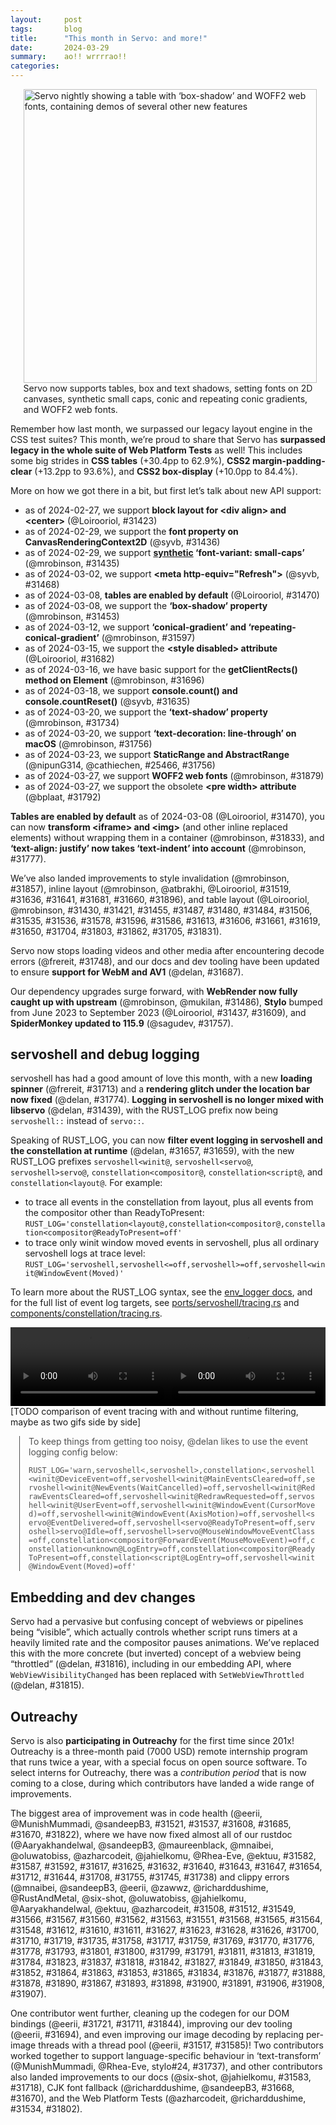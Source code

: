 ```yaml
---
layout:     post
tags:       blog
title:      "This month in Servo: and more!"
date:       2024-03-29
summary:    ao!! wrrrrao!!
categories:
---
```


<figure class="_figr"><a href="{{ '/img/blog/new-in-march-2023.png' | url }}"><img src="{{ '/img/blog/new-in-march-2023.png' | url }}"
    alt="Servo nightly showing a table with ‘box-shadow’ and WOFF2 web fonts, containing demos of several other new features"
    style="width: calc(626px * 0.75);"></a>
<figcaption style="width: calc(626px * 0.75);">Servo now supports tables, box and text shadows, setting fonts on 2D canvases, synthetic small caps, conic and repeating conic gradients, and WOFF2 web fonts.</figcaption></figure>

<span class=_floatmin></span>Remember how last month, we surpassed our legacy layout engine in the CSS test suites?
This month, we’re proud to share that Servo has **surpassed legacy in the whole suite of Web Platform Tests** as well!
This includes some big strides in **CSS tables** (+30.4pp to 62.9%), **CSS2 margin-padding-clear** (+13.2pp to 93.6%), and **CSS2 box-display** (+10.0pp to 84.4%).

More on how we got there in a bit, but first let’s talk about new API support:

- as of 2024-02-27, we support **block layout for &lt;div align> and &lt;center>** (@Loirooriol, #31423)
- as of 2024-02-29, we support the **font property on CanvasRenderingContext2D** (@syvb, #31436)
- as of 2024-02-29, we support **[synthetic](https://developer.mozilla.org/en-US/docs/Web/CSS/font-synthesis-small-caps) ‘font-variant: small-caps’** (@mrobinson, #31435)
- as of 2024-03-02, we support **&lt;meta http-equiv="Refresh">** (@syvb, #31468)
- as of 2024-03-08, **tables are enabled by default** (@Loirooriol, #31470)
- as of 2024-03-08, we support the **‘box-shadow’ property** (@mrobinson, #31453)
- as of 2024-03-12, we support **‘conical-gradient’ and ‘repeating-conical-gradient’** (@mrobinson, #31597)
- as of 2024-03-15, we support the **&lt;style disabled> attribute** (@Loirooriol, #31682)
- as of 2024-03-16, we have basic support for the **getClientRects() method on Element** (@mrobinson, #31696)
- as of 2024-03-18, we support **console.count() and console.countReset()** (@syvb, #31635)
- as of 2024-03-20, we support the **‘text-shadow’ property** (@mrobinson, #31734)
- as of 2024-03-20, we support **‘text-decoration: line-through’ on macOS** (@mrobinson, #31756)
- as of 2024-03-23, we support **StaticRange and AbstractRange** (@nipunG314, @cathiechen, #25466, #31756)
- as of 2024-03-27, we support **WOFF2 web fonts** (@mrobinson, #31879)
- as of 2024-03-27, we support the obsolete **&lt;pre width> attribute** (@bplaat, #31792)

**Tables are enabled by default** as of 2024-03-08 (@Loirooriol, #31470), you can now **transform &lt;iframe> and &lt;img>** (and other inline replaced elements) without wrapping them in a container (@mrobinson, #31833), and **‘text-align: justify’ now takes ‘text-indent’ into account** (@mrobinson, #31777).

We’ve also landed improvements to style invalidation (@mrobinson, #31857), inline layout (@mrobinson, @atbrakhi, @Loirooriol, #31519, #31636, #31641, #31681, #31660, #31896), and table layout (@Loirooriol, @mrobinson, #31430, #31421, #31455, #31487, #31480, #31484, #31506, #31535, #31536, #31578, #31596, #31586, #31613, #31606, #31661, #31619, #31650, #31704, #31803, #31862, #31705, #31831).

Servo now stops loading videos and other media after encountering decode errors (@frereit, #31748), and our docs and dev tooling have been updated to ensure **support for WebM and AV1** (@delan, #31687).

Our dependency upgrades surge forward, with **WebRender now fully caught up with upstream** (@mrobinson, @mukilan, #31486), **Stylo** bumped from June 2023 to September 2023 (@Loirooriol, #31437, #31609), and **SpiderMonkey updated to 115.9** (@sagudev, #31757).

## servoshell and debug logging

servoshell has had a good amount of love this month, with a new **loading spinner** (@frereit, #31713) and a **rendering glitch under the location bar now fixed** (@delan, #31774).
**Logging in servoshell is no longer mixed with libservo** (@delan, #31439), with the RUST_LOG prefix now being `servoshell::` instead of `servo::`.

Speaking of RUST_LOG, you can now **filter event logging in servoshell and the constellation at runtime** (@delan, #31657, #31659), with the new RUST_LOG prefixes `servoshell<winit@`, `servoshell<servo@`, `servoshell>servo@`, `constellation<compositor@`, `constellation<script@`, and `constellation<layout@`.
For example:

- to trace all events in the constellation from layout, plus all events from the compositor other than ReadyToPresent:<br>
  `RUST_LOG='constellation<layout@,constellation<compositor@,constellation<compositor@ReadyToPresent=off'`
- to trace only winit window moved events in servoshell, plus all ordinary servoshell logs at trace level:<br>
  `RUST_LOG='servoshell,servoshell<=off,servoshell>=off,servoshell<winit@WindowEvent(Moved)'`

To learn more about the RUST_LOG syntax, see the [env_logger docs](https://docs.rs/env_logger/0.10.2/env_logger/#enabling-logging), and for the full list of event log targets, see [ports/servoshell/tracing.rs](https://github.com/servo/servo/blob/2d5a1cd02ee0c3196875dc52ca55a150a63cc29f/ports/servoshell/tracing.rs) and [components/constellation/tracing.rs](https://github.com/servo/servo/blob/2d5a1cd02ee0c3196875dc52ca55a150a63cc29f/components/constellation/tracing.rs).

<figure class="_fig" style="width: 100%;"><div style="display: flex; flex-flow: row nowrap; justify-content: center;">
    <video autoplay loop src="{{ '/img/blog/runtime-event-tracing-before.webm' | url }}" style="max-width: 50%;"></video>
    <video autoplay loop src="{{ '/img/blog/runtime-event-tracing-after.webm' | url }}" style="max-width: 50%;"></video>
</div><figcaption>[TODO comparison of event tracing with and without runtime filtering, maybe as two gifs side by side]</figcaption></figure>

<aside class="_note">

To keep things from getting too noisy, @delan likes to use the event logging config below:

<code style="word-wrap: break-word;">RUST_LOG='warn,servoshell<,servoshell>,constellation<,servoshell<winit@DeviceEvent=off,servoshell<winit@MainEventsCleared=off,servoshell<winit@NewEvents(WaitCancelled)=off,servoshell<winit@RedrawEventsCleared=off,servoshell<winit@RedrawRequested=off,servoshell<winit@UserEvent=off,servoshell<winit@WindowEvent(CursorMoved)=off,servoshell<winit@WindowEvent(AxisMotion)=off,servoshell<servo@EventDelivered=off,servoshell<servo@ReadyToPresent=off,servoshell>servo@Idle=off,servoshell>servo@MouseWindowMoveEventClass=off,constellation<compositor@ForwardEvent(MouseMoveEvent)=off,constellation<unknown@LogEntry=off,constellation<compositor@ReadyToPresent=off,constellation<script@LogEntry=off,servoshell<winit@WindowEvent(Moved)=off'</code>
</aside>

## Embedding and dev changes

Servo had a pervasive but confusing concept of webviews or pipelines being “visible”, which actually controls whether script runs timers at a heavily limited rate and the compositor pauses animations.
We’ve replaced this with the more concrete (but inverted) concept of a webview being “throttled” (@delan, #31816), including in our embedding API, where `WebViewVisibilityChanged` has been replaced with `SetWebViewThrottled` (@delan, #31815).

<!--
wpt analysis

>>> top deltas (servo, pp):
csstable (30.4pp to 62.9%)
margin-padding-clear (13.2pp to 93.6%)
box-display (10.0pp to 84.4%)
css (8.5pp to 64.6%)
floats-clear (8.4pp to 89.6%)
css2 (7.0pp to 77.2%)
normal-flow (4.9pp to 91.5%)
all (4.4pp to 56.9%)
floats (4.1pp to 89.2%)
linebox (2.5pp to 91.1%)
csstext (2.4pp to 48.9%)
cssflex (1.0pp to 54.0%)
cssom (0.5pp to 65.4%)
positioning (0.0pp to 88.5%)
csspos (-1.3pp to 47.1%)
abspos (-7.2pp to 91.0%)

>>> top cuts in legacy regression (%):
css (-Infinity% from 0.0pp to -3.2pp)
csstable (-709.5% from 4.2pp to -25.6pp)
normal-flow (-544.4% from 0.9pp to -4.0pp)
css2 (-388.2% from 1.7pp to -4.9pp)
box-display (-149.3% from 6.7pp to -3.3pp)
margin-padding-clear (-137.5% from 9.6pp to -3.6pp)
all (-100.0% from 1.6pp to 0.0pp)
-->

## Outreachy

Servo is also **participating in Outreachy** for the first time since 201x!
Outreachy is a three-month paid (7000 USD) remote internship program that runs twice a year, with a special focus on open source software.
To select interns for Outreachy, there was a *contribution period* that is now coming to a close, during which contributors have landed a wide range of improvements.

<!--
$ > 2024.json tools/list-pull-requests.sh servo/servo '2024-.*'
$ < 2024.json jq -s '["clippy", "rustdoc"] as $keywords | sort_by(.merged_at) | map({number, title, author: .user.login}) | map(select([.number] | inside('"$(< _posts/2024-03-29-this-month-in-servo.md | rg '^ *[*][*][*]' | rg -o '[(]#[0-9]+[)]' | rg -o '[0-9]+' | jq -sc | tee /dev/stderr)"'))) | map(select(.author != "mrobinson"))' | node -e 'pulls = require("fs").readFileSync("/dev/stdin",{encoding:"utf-8"}); pulls = JSON.parse(pulls); rules = [{key:"tooling",patterns:[/Add RUSTC env to clippy command/]},{key:"generated code",patterns:[/generated code/i]},{key:"clippy",patterns:[/clippy/i,/clipping:/]},{key:"rustdoc",patterns:[/rustdoc/i,/rusdoc:/]}]; rules.map(rule => { console.log(`\n>>> ${rule.key}`); predicate = pull => rule.patterns.some(pattern => pattern.test(pull.title)); filteredPulls = pulls.filter(predicate); pulls = pulls.filter(pull => !predicate(pull)); report(filteredPulls); }); console.log("\n>>> rest"); report(pulls); function report(filteredPulls) { console.log(filteredPulls.map(pull => `${pull.author} (#${pull.number}) ${pull.title}`).join("\n")); console.log([...new Set([...filteredPulls.map(pull => `@${pull.author}`), ...filteredPulls.map(pull => `#${pull.number}`)]), ].join(", ")); }'
[31567,31566,31549,31517,31521,31512,31508,31592,31587,31585,31565,31568,31583,31582,31534,31551,31537,31563,31562,31560,31608,31548,31564,31617,31611,31612,31610,31627,31623,31625,31647,31643,31640,31626,31632,31628,31700,31654,31669,31694,31685,31668,31721,31670,31719,31718,31710,31712,31769,31759,31717,31758,31738,31745,31755,31708,31644,31735,31793,31797,31737,31778,31776,31770,31813,31811,31802,31711,31791,31799,31800,31801,31823,31784,31822,31819,31842,31818,31837,31827,31888,31877,31876,31834,31865,31853,31863,31864,31852,31843,31850,31844,31849,31907,31908,31906,31891,31900,31898,31893,31867,31890,31878]

>>> tooling
DONE eerii (#31694) Add RUSTC env to clippy command
@eerii, #31694

>>> generated code
DONE eerii (#31721) clippy: Fix warnings in generated code
DONE eerii (#31711) Remove repeated imports from generated code
DONE eerii (#31844) clippy: Fix remaining warnings in generated code
@eerii, #31721, #31711, #31844

>>> clippy
mnaibei (#31508) Fix several clippy warnings in components/hyper_serde
mnaibei (#31512) Fix several clippy warnings in components/bluetooth
sandeepB3 (#31549) Fix clippy warnings in `components/rand`
eerii (#31566) clippy: fix warnings in components/bluetooth
eerii (#31567) clippy: fix warnings on modules outside components
eerii (#31560) clippy: fix warnings in components/gfx
eerii (#31562) clippy: fix warnings in components/config*
eerii (#31563) clippy: fix warnings in components/canvas
zawwz (#31551) Fix clippy warnings in components/shared/net/request.rs
eerii (#31568) clippy: fix warnings in various modules in components
eerii (#31565) clippy: fix warnings in components/shared
eerii (#31564) clippy: fix warnings in components/net
mnaibei (#31548) Fix more clippy warnings in `components/shared/net`
eerii (#31612) clippy: Fix warnings in `components/layout`
eerii (#31610) clippy: Fix warnings in `components/constellation`
eerii (#31611) clippy: Fix warnings in `components/layout_2020`
eerii (#31627) clippy: Fix warnings in `components/shared`
mnaibei (#31623) Fix clippy warnings in `components/third_party`
eerii (#31628) clippy: Fix assorted warnings in `components/`
eerii (#31626) clippy: Fix warnings in `components/net`
richarddushime (#31700) clippy: Fix warnings in `components/script`
RustAndMetal (#31710) clippy: Fix some warnings in `gfx`, `layout_2020`, and `script`
six-shot (#31719) clippy: Fix some warnings in the `script` crate
six-shot (#31735) clippy: Fix some warnings in `components/script`
oluwatobiss (#31758) clippy: Fix dereferenced warning in `components/script`
richarddushime (#31717) clippy: Fix many warnings in `components/script`
six-shot (#31759) clippy: Fix clippy Problems in components/scripts
jahielkomu (#31769) clippy: Fix warnings in `components/script/textinput.rs`
oluwatobiss (#31770) clippy: Fix dereferenced warnings in `components/script`
oluwatobiss (#31776) clippy: Fix `needless_return` warnings in `components/script`
six-shot (#31778) clippy: Fix some clippy problems in `components/script`
oluwatobiss (#31793) clippy: Fix `redundant_field_names` warnings in `components/script`
Aaryakhandelwal (#31801) Clippy: Fixed clippy warnings in components/script/dom
Aaryakhandelwal (#31800) Clippy: Fixed warnings in htmlimageelement.rs
six-shot (#31799) clipping: Fix some warnings in `components/script/dom`
eerii (#31791) clippy: fix `result_unit_err` warnings
oluwatobiss (#31811) clippy: Fix `needless_borrowed_reference` warnings in `components/script`
oluwatobiss (#31813) clippy: Fix `needless_borrow` warnings in `components/script`
Aaryakhandelwal (#31819) Clippy: Fixed the .clone() warnings in components/script
jahielkomu (#31784) Fix some clippy warnings in `components/script/webdriver_handlers.rs`
oluwatobiss (#31823) clippy: Fix `unnecessary_cast` warnings in `components/script`
oluwatobiss (#31837) clippy: Fix `explicit_auto_deref` warnings in `components/script`
Aaryakhandelwal (#31818) Clippy: Fixed some clippy warnings
six-shot (#31842) clippy: fix redundant closure
oluwatobiss (#31827) clippy: Fix `default_constructed_unit_structs` warnings in `components`
ektuu (#31849)  clippy: Fix some warnings in `components/script`
Aaryakhandelwal (#31850) clippy: Use `matches!` and dereferencing in match statements in `components/script`
six-shot (#31843) clippy: Fix some clippy warnings in `components/script`
oluwatobiss (#31852) clippy: Fix `collapsible_if` warnings in `components/script`
Aaryakhandelwal (#31864) clippy: Fix warnings about dereferencing immutable references in `components/script`
Aaryakhandelwal (#31863) clippy: Fix the `unneeded return` statement warnings in `components/script`
oluwatobiss (#31853) clippy: Fix `collapsible_else_if` warnings in `components/script`
ektuu (#31865) clippy: Fix some warnings in `components/script`
ektuu (#31834)  clippy: Map to an error type instead of using allowing `result_unit_err` in `components/url`
oluwatobiss (#31876) clippy: Fix `single_match` warnings in `components/script`
oluwatobiss (#31877) clippy: Fix `clone_on_copy` warnings in `components/script`
ektuu (#31888) clippy: Fix some warnings in `components/script`
jahielkomu (#31878) clippy: Fix some warnings in `components/script/timers.rs`
six-shot (#31890) clippy: Fix various warnings in `components/script/dom`
Aaryakhandelwal (#31867) clippy: Fix warnings in `components/script/dom/request.rs`
six-shot (#31893) clippy:Fix clippy problems in components/scripts/binding
oluwatobiss (#31898) clippy: Fix `unnecessary_lazy_evaluations` warnings in `components`
oluwatobiss (#31900) clippy: Fix `op_ref` warnings in `components/script`
six-shot (#31891) clippy: Fix clippy problems in `components/script/dom`
oluwatobiss (#31906) clippy: Fix `option_map_unit_fn` warnings in `components/script`
azharcodeit (#31908) clippy: Remove `let` bindings in `components/script/dom`
six-shot (#31907) clippy:fix various clippy problems in components/scripts
@mnaibei, @sandeepB3, @eerii, @zawwz, @richarddushime, @RustAndMetal, @six-shot, @oluwatobiss, @jahielkomu, @Aaryakhandelwal, @ektuu, @azharcodeit, #31508, #31512, #31549, #31566, #31567, #31560, #31562, #31563, #31551, #31568, #31565, #31564, #31548, #31612, #31610, #31611, #31627, #31623, #31628, #31626, #31700, #31710, #31719, #31735, #31758, #31717, #31759, #31769, #31770, #31776, #31778, #31793, #31801, #31800, #31799, #31791, #31811, #31813, #31819, #31784, #31823, #31837, #31818, #31842, #31827, #31849, #31850, #31843, #31852, #31864, #31863, #31853, #31865, #31834, #31876, #31877, #31888, #31878, #31890, #31867, #31893, #31898, #31900, #31891, #31906, #31908, #31907

>>> rustdoc
Aaryakhandelwal (#31582) Fix rustdoc errors in `components/shared`
sandeepB3 (#31587) Fix rustdoc warnings in `components/layout_2020`
maureenblack (#31592) Fix rustdoc warnings in `components/layout 2020/positioned.rs`
mnaibei (#31617) Fix rustdoc errors in `components/script/dom`
oluwatobiss (#31625) rustdoc: Fix `StackingContextFragment` error in `components/layout_2020/display_list`
azharcodeit (#31632) rustdoc: Fix warnings in `components/script/dom`
Aaryakhandelwal (#31640) rustdoc: Fix warnings in `components/layout_2020`
oluwatobiss (#31643) rusdoc: Fix `idl` warning in components/script/dom/bindings
Aaryakhandelwal (#31647) rustdoc: Fix warnings in `components/layout_2020`
jahielkomu (#31654) rustdoc: Fix errors in `components` and `ports`
Rhea-Eve (#31712) rustdoc: Fix two warnings in `components/layout_2020`
ektuu (#31644) rustdoc: Fix some typos in `components/layout_2020/table/mod.rs`
Aaryakhandelwal (#31708) rustdoc: Fix warning in `components/layout_2020`
oluwatobiss (#31755) rustdoc: Fix `bare_urls` warning in `components/script`
oluwatobiss (#31745) rustdoc: Fix broken link to `FontFace` in `components/gfx`
azharcodeit (#31738) rustdoc: fix warnings in `components/layout_2020/table`
@Aaryakhandelwal, @sandeepB3, @maureenblack, @mnaibei, @oluwatobiss, @azharcodeit, @jahielkomu, @Rhea-Eve, @ektuu, #31582, #31587, #31592, #31617, #31625, #31632, #31640, #31643, #31647, #31654, #31712, #31644, #31708, #31755, #31745, #31738

>>> rest
DONE eerii (#31521) Move convert_* functions into gpuconvert.rs
DONE eerii (#31517) Use thread pool to decode image
DONE MunishMummadi (#31537) Update phf_codegen and phf_shared to 0.11
DONE azharcodeit (#31534) Fix inheritance.sub.html WPT to work on Servo
DONE six-shot (#31583) Adjust the language used in some of the documentation
DONE eerii (#31585) Make image decoding thread pool the size of the system's CPUs
DONE eerii (#31608) Fix unused import left in #31564
DONE richarddushime (#31668) fonts: Add Noto Sans CJK fonts to the Linux fallback list
DONE MunishMummadi (#31685) gfx: Rename cache_total_advance_and_word_seperators to cache_total_advance_and_word_separators
DONE jahielkomu (#31718) docs: Improve and reformat `HACKING_QUICKSTART.md`
DONE sandeepB3 (#31670) fonts: Consider Tertiary Ideographic Plane to be CJK
DONE Rhea-Eve (#31737) Attempt using version of Stylo with -x-lang enabled
DONE sandeepB3 (#31797) minibrowser: fix unused import: `InnerResponse` warning
DONE richarddushime (#31802) Fix WPT reference no_red_3x3_monospace_table-ref.xht
DONE sandeepB3 (#31822) Fix: removed  mutable compile warnings in script
@eerii, @MunishMummadi, @azharcodeit, @six-shot, @richarddushime, @jahielkomu, @sandeepB3, @Rhea-Eve, #31521, #31517, #31537, #31534, #31583, #31585, #31608, #31668, #31685, #31718, #31670, #31737, #31797, #31802, #31822
-->

The biggest area of improvement was in code health (@eerii, @MunishMummadi, @sandeepB3, #31521, #31537, #31608, #31685, #31670, #31822), where we have now fixed almost all of our rustdoc (@Aaryakhandelwal, @sandeepB3, @maureenblack, @mnaibei, @oluwatobiss, @azharcodeit, @jahielkomu, @Rhea-Eve, @ektuu, #31582, #31587, #31592, #31617, #31625, #31632, #31640, #31643, #31647, #31654, #31712, #31644, #31708, #31755, #31745, #31738) and clippy errors (@mnaibei, @sandeepB3, @eerii, @zawwz, @richarddushime, @RustAndMetal, @six-shot, @oluwatobiss, @jahielkomu, @Aaryakhandelwal, @ektuu, @azharcodeit, #31508, #31512, #31549, #31566, #31567, #31560, #31562, #31563, #31551, #31568, #31565, #31564, #31548, #31612, #31610, #31611, #31627, #31623, #31628, #31626, #31700, #31710, #31719, #31735, #31758, #31717, #31759, #31769, #31770, #31776, #31778, #31793, #31801, #31800, #31799, #31791, #31811, #31813, #31819, #31784, #31823, #31837, #31818, #31842, #31827, #31849, #31850, #31843, #31852, #31864, #31863, #31853, #31865, #31834, #31876, #31877, #31888, #31878, #31890, #31867, #31893, #31898, #31900, #31891, #31906, #31908, #31907).

One contributor went further, cleaning up the codegen for our DOM bindings (@eerii, #31721, #31711, #31844), improving our dev tooling (@eerii, #31694), and even improving our image decoding by replacing per-image threads with a thread pool (@eerii, #31517, #31585)!
Two contributors worked together to support language-specific behaviour in ‘text-transform’ (@MunishMummadi, @Rhea-Eve, stylo#24, #31737), and other contributors also landed improvements to our docs (@six-shot, @jahielkomu, #31583, #31718), CJK font fallback (@richarddushime, @sandeepB3, #31668, #31670), and the Web Platform Tests (@azharcodeit, @richarddushime, #31534, #31802).

<!--
- DONE outreachy
    - DONE thread pool image decoding #31517 #31585
    - DONE font fallback
        - DONE Noto Sans CJK #31668
        - DONE tertiary ideographic plane #31670
    - DONE clippy
        - DONE generated code #31721 #31711 #31844
    - DONE rustdoc
    - DONE docs #31718
- contributors
- wpt
- apis
    - DONE CanvasRenderingContext2D.font #31436
    - DONE meta http-equiv refresh #31468
    - DONE rudimentary getClientRects #31696
    - DONE console.count/countReset #31635
- layout
    - DONE box-shadow #31453 (count!)
    - DONE synthetic/correct small caps #31435
    - DONE line-through on macos #31756
    - DONE text-shadow #31734
    - DONE fix justify with text-indent #31777
    - DONE fix transforming inline replaced elements (iframe, img) #31833
    - tables
        - DONE enabled by default #31470
        - DONE row height distribution #31421
        - DONE correct sizing in flow layout #31455 (count!)
        - DONE intrinsic sizing #31506
    - DONE inline layout
        - DONE min-content spaces before atomic inline #31896
        - DONE white-space pre-wrap hang #31681
        - DONE white-space intrinsic sizing ifc #31660
    - enabled more css tests #31469
    - DONE inline layout docs #31519
    - DONE table layout docs #31535
    - Au #31395 #31621 #31794
- media playback
    - DONE codec support #31687
    - DONE abort load on decode error #31748
- embedding and multiview
    - SKIP feature flag #31541
    - DONE visible to throttled #31815
- servoshell
    - DONE logging #31439
    - DONE gap #31774
    - DONE loading spinner #31713
- android
    - fix rendering in emulators #31727
- upgrades
    - DONE stylo 2023-07-23 #31437
    - DONE stylo 2023-09-01 #31609
    - DONE webrender 0.64 #31486
        - needed to reimpl scrolling/zooming?
        - compositor waiting - affects flakiness #31523
        - compositor shutdown - affects flakiness #31733
    - DONE mozjs spidermonkey 115.9 #31757
- crashes and robustness
    - surfman egl #31431
    - video poster #31447
    - cssom css layers no longer crash #31481
    - animation tick rate in wpt #31561
- dev
    - DONE stylo #31350
    - DONE tracing #31659 #31657
    - rustfmt stable #31441
    - faster taplo (mach fmt) on macos #31452
    - tidy whatwg replacement #31449
    - fixed mach doc by upgrading gstreamer #31465
    - build issues
        - nixos #31515 #31825
        - mozjs zlib #31889 mozjs#460
- book?
-->

<!--
$ tools/list-commits-by-nightly.sh ~/code/servo 2>&1 | tee /dev/stderr | xclip -sel clip
From https://github.com/servo/servo
 * branch                  HEAD       -> FETCH_HEAD
>>> 2024-02-27T06:08:24Z
+++ 304ab9b09c0beace5ac08c073c957060621d4056	https://github.com/servo/servo/pull/31395	layout: make `AxisResult`, `Anchor` & `AbsoluteAxisSolver` use `Au` (#31395)
    +++ a97a04d84c9098f8ca412887bc577936d0f5d972	https://github.com/servo/servo/pull/31423	Support <div align="..."> and <center> in block layout (#31423)
    e5598590baa3a0b283cdf18772bcec26b48aec1a	https://github.com/servo/servo/pull/31419	layout: Add line height from preserved segment breaks in quirks mode (#31419)
    a9a7e8a5cfbd57b7b164a027f5afdcacc298751d	https://github.com/servo/servo/pull/31426	Rename buffer_source_type to buffer_source (#31426)
>>> 2024-02-28T06:11:04Z
+++ faf754dfa655f0b9a28f62bc47a78fbf78ebcaf4	https://github.com/servo/servo/pull/31350	Move Stylo to its own repo (#31350)
    +++ b07505417e629bbb081be9683630f2d7a5f50544	https://github.com/servo/servo/pull/31430	Fix percentages in the padding of a table-cell (#31430)
+++ b9e217c480245637ae59f47d087157c9807c12ba	https://github.com/servo/servo/pull/31431	Upgrade surfman to 0.9.1 (#31431)
>>> 2024-02-29T06:09:43Z
+++ 51b331385488f42b5b3263e6e4e7f4af39e1ecf1	https://github.com/servo/servo/pull/31447	fix invalid video poster image loading from panicking (#31447)
    e2e30bcbb1c1c0c5954ddfceb92f00848c5b30c8	https://github.com/servo/servo/pull/31448	Remove leftover layout_traits references (#31448)
    201cdbab17a450887867b7cb68f83b222099a5e2	https://github.com/servo/servo/pull/26469	webaudio: Throw when setting invalid automationRate on AudioBufferSourceNode (#26469)
    +++ 5c87fe940e74c286d7b7d11257407e4a1ed1917f	https://github.com/servo/servo/pull/31436	layout: Add an implementation of `process_resolved_font_style_query` for Layout 2020 (#31436)
    a89bacb7c591129caebb820fc8199886ced8081b	https://github.com/servo/servo/pull/29812	Update overrideMimeType and final-charset to match xhr spec (#29812)
    +++ 5ba29c20ac3d048efb2ae266d6f876829f0d632e	https://github.com/servo/servo/pull/31435	layout: Turn on synthetic small-caps for layout 2020 (#31435)
+++ 98bd306816f8c3d3e7569032b9b6ace76892d963	https://github.com/servo/servo/pull/31441	mach: Do not use unstable rust for `rustfmt` (#31441)
    2afd5431b17d35400b37bb4093acb2a3a128ee04	https://github.com/servo/servo/pull/31434	build(deps): bump mako from 1.1.2 to 1.2.2 in /python (#31434)
+++ 6a3cd65bf24771805031faddf0e5932e97226663	https://github.com/servo/servo/pull/31439	Move servoshell code into an internal lib crate (#31439)
>>> 2024-03-01T06:17:19Z
    ee122acdf44201e8354fb5abd926b31bf2907296	https://github.com/servo/servo/pull/31459	build(deps): bump syn from 2.0.50 to 2.0.52 (#31459)
    160a4b74825a65ce3942a1285a81d845a9415f3c	https://github.com/servo/servo/pull/31461	build(deps): bump log from 0.4.20 to 0.4.21 (#31461)
    62dcb4a2880a28288b66660d07bef02ba33be55d	https://github.com/servo/servo/pull/31460	build(deps): bump rayon from 1.8.1 to 1.9.0 (#31460)
    b66a319b894b5b558fbd651372c3368eb90da111	https://github.com/servo/servo/pull/31463	build(deps): bump tempfile from 3.10.0 to 3.10.1 (#31463)
    e55c2c05f2ae739026d7c095dd3b5cb132a19b58	https://github.com/servo/servo/pull/31458	build(deps): bump darling from 0.20.6 to 0.20.8 (#31458)
    5f399139ae1749d8f13b7200d120f7adcd057d8a	https://github.com/servo/servo/pull/31454	Fix percentages in CSS tables (#31454)
    +++ 127aa657c2418646052e9b497a6b2229a8a8ae70	https://github.com/servo/servo/pull/31421	layout: Add initial support for row height distribution (#31421)
+++ 31cfaf290daa9a65be47e721301a4aebddd22144	https://github.com/servo/servo/pull/31437	Update Stylo to 2023-07-23 (#31437)
+++ 6eb96290faf5beade356370e056e8011cc741de9	https://github.com/servo/servo/pull/31452	mach: Speed up `taplo` runs on MacOS (#31452)
    9a9abe9152fb3691d9ff97e743bb46c1c4ebea8c	https://github.com/servo/servo/pull/31443	Add `use-system-allocator` to not use jemalloc (#31443)
    cd92a17c5e1b6c7e2cb48ae83021f78a668343e2	https://github.com/servo/servo/pull/31450	ci: Update remaining GitHub actions to versions using Node.js 20 (#31450)
+++ ffc9730a484d3b30c9c1b8ef3366b715e6808bcd	https://github.com/servo/servo/pull/31449	tidy: Fix WHATWG replacement links (#31449)
>>> 2024-03-02T06:17:40Z
    +++ 50fdb822469eddc05070b9bfcd91b11c7a9b8c5b	https://github.com/servo/servo/pull/31455	Fix size of tables in flow layout (#31455)
    c23999941a34ac78ff3e0068a06102b539d8bb73	https://github.com/servo/servo/pull/31477	build(deps): bump indexmap from 2.2.3 to 2.2.5 (#31477)
    fbf023486a532fc156358185481374524d033e6b	https://github.com/servo/servo/pull/31474	build(deps): bump bumpalo from 3.15.2 to 3.15.3 (#31474)
    cbdeb623066554ec80ae0412e26cb4b6862dd973	https://github.com/servo/servo/pull/31472	build(deps): bump hermit-abi from 0.3.6 to 0.3.9 (#31472)
    f4ed89277a370852a72eec01fe944bc847b3a726	https://github.com/servo/servo/pull/31473	build(deps): bump half from 2.3.1 to 2.4.0 (#31473)
    359787029822532c8b3c0f2ca4655c255994e512	https://github.com/servo/servo/pull/31478	build(deps): bump crossbeam-channel from 0.5.11 to 0.5.12 (#31478)
    2f6edda90bb704a0b8110f8456b05f891b2a4167	https://github.com/servo/servo/pull/31475	build(deps): bump image from 0.24.8 to 0.24.9 (#31475)
    691a0f17cb77ecb53bd63cfe241227b85eeb14d5	https://github.com/servo/servo/pull/31471	build(deps): bump socket2 from 0.5.5 to 0.5.6 (#31471)
+++ b785aea2cfe87ef55bbdc011fee19cc93293349e	https://github.com/servo/servo/pull/31465	Update gstreamer crates to 0.22 (#31465)
+++ 2b1d342102ae81a18d0c96eea65821bd6dbd5940	https://github.com/servo/servo/pull/31469	Enable more css tests (#31469)
    +++ 0beec63c86d8cb04f183249c8a2c81b49e17e03e	https://github.com/servo/servo/pull/31468	script: Implement `<meta http-equiv="refresh">` (#31468)
>>> 2024-03-03T06:09:55Z
>>> 2024-03-04T06:20:11Z
    e1172d892016eb38727dc5ec0ea9a58e5f0a9129	https://github.com/servo/servo/pull/31464	build(deps): bump ahash from 0.8.9 to 0.8.10 (#31464)
+++ 06aeeeb1f3574706e6992426063306a3f10716d8	https://github.com/servo/servo/pull/31481	Add CSSOM support for CSS layers (#31481)
    845f503c349cbfc5589169512495c989a001a160	https://github.com/servo/servo/pull/31482	Sync WPT with upstream (03-03-2024) (#31482)
>>> 2024-03-05T06:14:26Z
    2bafcf9f182bf907c4a4391f931a7364bd7b804f	https://github.com/servo/servo/pull/31497	Update manifest (#31497)
    15b4545db97772d7d1d5ee54840a6988919957df	https://github.com/servo/servo/pull/31492	build(deps): bump libloading from 0.8.1 to 0.8.2 (#31492)
    450601d294b39a6cad08e8ea85a4956ea31f625b	https://github.com/servo/servo/pull/31495	build(deps): bump ahash from 0.8.10 to 0.8.11 (#31495)
    8d1d7c6882bb6cc400692a4a77059c4ddd7ad2b1	https://github.com/servo/servo/pull/31494	build(deps): bump regex-automata from 0.4.5 to 0.4.6 (#31494)
    53f9a3fe12c119989940100f99acc3fc86a02068	https://github.com/servo/servo/pull/31493	build(deps): bump cc from 1.0.83 to 1.0.89 (#31493)
    7126b974934346443b271f4da266d010fb25aca8	https://github.com/servo/servo/pull/31490	build(deps): bump http from 0.2.11 to 0.2.12 (#31490)
    +++ f7f8c24072b486de38fcdb0550faacebdefd96f9	https://github.com/servo/servo/pull/31487	layout: Properly propagate text decoration values in tables (#31487)
    +++ e76770202c059202889bdb3555e9efb817b6f68e	https://github.com/servo/servo/pull/31480	Fix column and row measures (#31480)
    +++ a977729a9ec953b3fc62f7039242f1917be4237f	https://github.com/servo/servo/pull/31484	Treat indefinite percentages as auto offsets in relative positioning (#31484)
    3e6b92df13efad486452f3fc559d9ec632affa3a	https://github.com/servo/servo/pull/31485	Fix "unused import" warning (#31485)
>>> 2024-03-06T06:14:09Z
    a483e2806cc5cce1ae1ee85868d2b44b26ea2f7d	https://github.com/servo/servo/pull/31507	Enable accidentally skipped tests (#31507)
    +++ abda22ed63c22b53c47990b9d68acd5752566571	https://github.com/servo/servo/pull/31506	Fix intrinsic sizing of tables (#31506)
    f32937aaeb13ed292d111def36e11f3e58fbb36b	https://github.com/servo/servo/pull/31510	build(deps): bump pin-project from 1.1.4 to 1.1.5 (#31510)
    3552bb2464cbaa57facbcb9ad2bcb266bc5a87f6	https://github.com/servo/servo/pull/31501	clippy: Fix several warnings in components/devtools (#31501)
    da873779b496c9a1236cd92388efb1316f97e3d6	https://github.com/servo/servo/pull/31511	build(deps): bump js-sys from 0.3.68 to 0.3.69 (#31511)
    40aad8cfde56e9de59b9fd6c70d60c5bdd3b1051	https://github.com/servo/servo/pull/31509	build(deps): bump wasm-bindgen from 0.2.91 to 0.2.92 (#31509)
    8f3e1bcabea3e16bc2721f4de5ee867fc1ba201b	https://github.com/servo/servo/pull/31502	Enable `css-text` explicitly in include.ini (#31502)
    57dbb7a6f61d2dd1291461429898dced668adced	https://github.com/servo/servo/pull/31489	build(deps): bump mio from 0.8.10 to 0.8.11 (#31489)
    2da7ac5578e3b387a51989e5f70829304cb3ce32	https://github.com/servo/servo/pull/31488	build(deps): bump walkdir from 2.4.0 to 2.5.0 (#31488)
>>> 2024-03-08T06:12:11Z
    *** 6c7fe31db13e31be339a6657931171db589307c7	https://github.com/servo/servo/pull/31567	clippy: fix warnings on modules outside components (#31567)
    *** 3b19189896dfa82ce90ac37654bbb585d7ff7efa	https://github.com/servo/servo/pull/31566	clippy: fix warnings in components/bluetooth (#31566)
    *** 64d013d473105da64ad7671419e805ac0550fc98	https://github.com/servo/servo/pull/31549	Fix clippy warnings in `components/rand` (#31549)
+++ e4ac047a9cd686b69f2d4e0939c6a2ec39650742	https://github.com/servo/servo/pull/31561	compositor: Limit animation tick interval when in WPT mode (#31561)
+++ dfefd7a30d824eb74acd2a2b44fcb437c1dbc140	https://github.com/servo/servo/pull/31541	Add multiview feature flag in libservo and servoshell (#31541)
    9f86979dc78f8b16bbbf8d6a4e221e7474f7e7f0	https://github.com/servo/servo/pull/31555	build(deps): bump chrono from 0.4.34 to 0.4.35 (#31555)
    5ecfba9da502fb2179d214011feb9f12a300636a	https://github.com/servo/servo/pull/31554	build(deps): bump gilrs-core from 0.5.10 to 0.5.11 (#31554)
    bbf2840b3f44049e56de41a9af286ae9aee7be79	https://github.com/servo/servo/pull/31553	build(deps): bump libloading from 0.8.2 to 0.8.3 (#31553)
    33906e47474bf53a272abe7cdcfa591194f2ab3e	https://github.com/servo/servo/pull/31525	build(deps): bump svg_fmt from 0.4.1 to 0.4.2 (#31525)
    35914422ecad910a703c6453b642d59039a09af3	https://github.com/servo/servo/pull/31552	build(deps): bump bumpalo from 3.15.3 to 3.15.4 (#31552)
    *** 3837fe00ad71f9541416c23037dabf2c1bc458dd	https://github.com/servo/servo/pull/31517	Use thread pool to decode image (#31517)
+++ 6005049d88766b415f38f62930d3edf79b8befe8	https://github.com/servo/servo/pull/31523	compositor: Improve the way we wait for frames (#31523)
    3098c3d1215dddef50456e862a029e76237fa826	https://github.com/servo/servo/pull/31522	update readme (#31522)
    +++ 602a5092c0f766ff536282feb0f31291fc4f5fec	https://github.com/servo/servo/pull/31453	layout: Add support for box-shadow to Layout 2020 (#31453)
    +++ 007a31c1b521118b49572b1790eff312817106d5	https://github.com/servo/servo/pull/31470	Enable CSS Tables by default (#31470)
    d076b118c4cab419716ef63591bb3de173facab5	ci: Fix packaging step on Windows !#31538
    ea38d8ad6f3ef2ac93536caa21908562549d30a7	https://github.com/servo/servo/pull/31499	Add basic support for enumerating computed styles (#31499)
    628314682956d683046548dca492df85be0e6572	https://github.com/servo/servo/pull/31532	build(deps): bump web-sys from 0.3.68 to 0.3.69 (#31532)
    *** a8170966ec4ba970043ca67c09160bc7fff71f9d	https://github.com/servo/servo/pull/31521	Move convert_* functions into gpuconvert.rs (#31521)
    *** 7ce19f2885328a4824f57374ac7fdd8b66fa3c61	https://github.com/servo/servo/pull/31512	Fix several clippy warnings in components/bluetooth (#31512)
+++ 096bd2977a7e322336bd885d68c7e722a47bfeaf	https://github.com/servo/servo/pull/31519	layout: Add start of documentation for inline layout (#31519)
    dea416eec99b475a2ed1c8ae47fdef4b8eb913de	https://github.com/servo/servo/pull/31513	Fix the measures of a table cell (#31513)
    *** 3a3e76a935f92ce84c24496cfc46207cd46088f6	https://github.com/servo/servo/pull/31508	Fix several clippy warnings in components/hyper_serde (#31508)
+++ 24a088d94c0a6ad87eb0fecebf2db69ffa569c1d	https://github.com/servo/servo/pull/31515	shell.nix: update filterlock hash (#31515)
>>> 2024-03-09T06:16:11Z
    55f908653f6fb02c344459319a7ca87487cfa4bf	https://github.com/servo/servo/pull/31589	compositor: Remove the `is_running_problem_test` setting (#31589)
48f5ee828cd15e2f8be2e3a7aef521a6d13ff32e	https://github.com/servo/servo/pull/31593	fix: resolved warning related to deprecated method chrono::NaiveDateTime::from_timestamp_opt (#31593)
0f4522c36087e44c82b8ad1c0d9a47e6a638aaae	https://github.com/servo/servo/pull/31588	Fixed unresolved links by appropriately linking to parent (#31588)
    *** f64409dbfb66d0ed5ca24d8186662b407a94abc5	https://github.com/servo/servo/pull/31592	Fix rustdoc warnings in `components/layout 2020/positioned.rs` (#31592)
0768bba5b9077e375f850bd917611f01ff7cdd4b	https://github.com/servo/servo/pull/31584	fix: resolved warnings related to deprecated method chrono::NaiveDateTime::timestamp_millis (#31584)
    *** 81e6bd962bb78cd195dc7f4f00ab4f31288ff4a9	https://github.com/servo/servo/pull/31587	Fix rustdoc warnings in `components/layout_2020` (#31587)
    *** 48f9db9bc501c063560472a995ff9d59e158758a	https://github.com/servo/servo/pull/31585	Make image decoding thread pool the size of the system's CPUs (#31585)
    *** 43f44965cda8751e04195bf4c4f298147907843f	https://github.com/servo/servo/pull/31565	clippy: fix warnings in components/shared (#31565)
    *** 3a5ca785d3ecc1fd6cb5a519cf1a91ac61e15c8c	https://github.com/servo/servo/pull/31568	clippy: fix warnings in various modules in components (#31568)
19f1f2a8f4a18b17fc9c4ce80df831a339ce91f0	https://github.com/servo/servo/pull/31569	Extract generated finalizers into generic helper functions. (#31569)
    *** 0327d4638bdb3c95315c143dfcc94d8195fb5fae	https://github.com/servo/servo/pull/31583	Adjust the language used in some of the documentation (#31583)
    +++ 7e8a1503ba6f3c4d99ffed90e65746d63a65ac8d	https://github.com/servo/servo/pull/31535	layout: Add documentation about table layout (#31535)
    *** dd6c929cc6baaea4a385c8c2cc5dc5f3236e8c06	https://github.com/servo/servo/pull/31582	Fix rustdoc errors in `components/shared` (#31582)
    +++ 6b5a5147f8ce927fc8765e0ab5b447faa8744cd4	https://github.com/servo/servo/pull/31536	Obey table cell's box-sizing (#31536)
    +++ 49ae9bb4422b6d72ebbeb67b59e9ac734e8363b5	https://github.com/servo/servo/pull/31578	layout: Fix the pseudo for anonymous tables (#31578)
    *** a5a0e1cb3c339f9314777ebe18c88ca7c933b2c0	https://github.com/servo/servo/pull/31534	Fix inheritance.sub.html WPT to work on Servo (#31534)
    *** 07485798032bf4703e405a1d756435b4135b63f9	https://github.com/servo/servo/pull/31551	Fix clippy warnings in components/shared/net/request.rs (#31551)
    *** 52c4f57085eee5e9a6525fd0a9d380f55e8b1a88	https://github.com/servo/servo/pull/31537	Update phf_codegen and phf_shared to 0.11 (#31537)
    *** 5c4f8cf0df2292537dce26856e8d16d71309a24c	https://github.com/servo/servo/pull/31563	clippy: fix some warnings in components/canvas (#31563)
    *** ef3dad3a610d9d73754e976bece64a2184ed3821	https://github.com/servo/servo/pull/31562	clippy: fix warnings in components/config* (#31562)
    *** 88033bd65435ff502b847ecc783616c4f2ff74bd	https://github.com/servo/servo/pull/31560	clippy: fix warnings in components/gfx (#31560)
    1771f9a9a1d75e39c5ef9ccd06d247f024b0d8fe	https://github.com/servo/servo/pull/31574	Fix broken wiki link in README for Android instructions (#31574)
>>> 2024-03-10T06:09:37Z
    9dff1fecfc3c172cda62b269a08e6ac517a9b3a4	https://github.com/servo/servo/pull/31595	wpt: Start running the WOFF2 tests (#31595)
    +++ fddc7a1390e96c7ee7f97b8638fbb488cceb4715	https://github.com/servo/servo/pull/31596	Align table cell measures in the block axis to Gecko/Blink/WebKit (#31596)
    +++ 1f23ec2b27789c356a6283d9005079b6e9b1e66b	https://github.com/servo/servo/pull/31586	layout: Do not inherit node and fragment flags in anonymous boxes (#31586)
>>> 2024-03-11T06:05:10Z
    *** af3583ade88a747232fee578f1af981064da7109	https://github.com/servo/servo/pull/31608	fix: unused mem import (#31608)
    *** 0bc685ed97c1cb2743ec2f1ef4d58f9298872fe6	https://github.com/servo/servo/pull/31548	Fix more clippy warnings in `components/shared/net` (#31548)
    *** 67b277c992d59dfed7d9177d4a62a1517d28a5b5	https://github.com/servo/servo/pull/31564	clippy: fix warnings in components/net (#31564)
099bb0fa194ad9a27c6e3512163eaaf42d91bbe6	https://github.com/servo/servo/pull/31600	Use get_desired_proto in htmlconstructor (#31600)
f44cefa8166955776c442c7636a159f8e582b469	https://github.com/servo/servo/pull/31580	Add rust-lldb to mozdebug (#31580)
    60e4c1adb4e1ab069ced892c28c027e3e454675c	https://github.com/servo/servo/pull/31599	Update web-platform-tests to revision b'd9a5cc25fc5f520bde022cee67e9e6a6f0b588f9' (#31599)
>>> 2024-03-12T06:07:08Z
    *** d1fd8d55abc5bae468a6f8cca95277d88c9899ce	https://github.com/servo/servo/pull/31617	Fix rustdoc errors in `components/script/dom` (#31617)
    45344dca2b6fc6afcbadc83dd3c87b57fa775524	https://github.com/servo/servo/pull/31601	font_cache: Handle filtering `@font-face` rules in Servo (#31601)
    *** b03411f56771dfb45ec4c8a3d9888caac65abaf9	https://github.com/servo/servo/pull/31611	clippy: Fix warnings in `components/layout_2020` (#31611)
    +++ 1d1f239ecc8bccef7869425f1fb4925fecf0e2c1	https://github.com/servo/servo/pull/31597	layout: Enable rendering of `conical-gradient` and `repeating-conical-gradient` (#31597)
    +++ de7b9bed858aff460b19c75dd3a5337aebc650f9	https://github.com/servo/servo/pull/31613	Take spaces into account in the max-content size of an IFC (#31613)
    *** a6e25d555beec2c454c03f9ca0f5c4047d538b2d	https://github.com/servo/servo/pull/31612	clippy: Fix warnings in `components/layout` (#31612)
    *** 7f1ef4c7fe7d68b08894eb0e944448505178f79d	https://github.com/servo/servo/pull/31610	clippy: Fix warnings in `components/constellation` (#31610)
    11c16adcd184dd5bc98ad946ac05e942d335f0a3	https://github.com/servo/servo/pull/31602	Use libc::malloc_size on apple (#31602)
>>> 2024-03-13T06:14:05Z
+++ 0fda14263a206d99792fcfbec6a5f6dfdb5ff337	https://github.com/servo/servo/pull/31621	layout: make `margin` in `pbm` use app unit (#31621)
0b4b544910030c672020fee7fd1ba2cbad8410ab	https://github.com/servo/servo/pull/31633	Update FUNDING.yml (#31633)
    5febb3031337f7ee989fe3be80a4f3fdf0bf933c	https://github.com/servo/servo/pull/31631	build(deps): bump proc-macro2 from 1.0.78 to 1.0.79 (#31631)
    ed20f4f11a201b5d062b9cad5622a3e214379cea	https://github.com/servo/servo/pull/31630	build(deps): bump anyhow from 1.0.80 to 1.0.81 (#31630)
    67bf31609381f22122549b99a8acce7eb5f44bb2	https://github.com/servo/servo/pull/31629	build(deps): bump thiserror from 1.0.57 to 1.0.58 (#31629)
    *** 21939c2ba89806aa548553f7d3d3b039fa41ae0b	https://github.com/servo/servo/pull/31627	clippy: Fix warnings in `components/shared` (#31627)
    *** 4efebf1e6207a57d7e68f637ee3fe9ce34ee0fd0	https://github.com/servo/servo/pull/31623	Fix clippy warnings in components/third_party (#31623)
    *** 59d89c826766e334500c1f4c17dc4e344fafb5ba	https://github.com/servo/servo/pull/31625	rustdoc: Fix StackingContextFragment error (#31625)
da609076c32abcc3d3267cb663dbae861b2dfba7	https://github.com/servo/servo/pull/31616	Add wpt-report output & continue if filtering failed (#31616)
48fa77df6710a89e156c8cebb7dec10c8cda4ae6	https://github.com/servo/servo/pull/31385	Gamepad: Align closer to spec and implement missing slots (#31385)
31a50feb4a61707d661c6b72fe6479666a5c9832	https://github.com/servo/servo/pull/31622	Add CoC and Security Policy (#31622)
    0ef07866a28e5bbc92def5f84d31f4c8de799467	https://github.com/servo/servo/pull/31620	build(deps): bump bytemuck_derive from 1.5.0 to 1.6.0 (#31620)
>>> 2024-03-14T06:15:04Z
    +++ f3a73dbed39c38c6581fc356d3d4f2d38c906e93	https://github.com/servo/servo/pull/31606	End ongoing IFC when inserting anonymous block-level table (#31606)
    *** 525fc58ed9816d1cf43971c48f65266de9bd424e	https://github.com/servo/servo/pull/31647	rustdoc: Fix warnings in `components/layout_2020` (#31647)
    *** 8cbad332c3fe881f2f2a6628e0abbe01e18ca782	https://github.com/servo/servo/pull/31643	rusdoc: Fix `idl` warning in components/script/dom/bindings (#31643)
    0779af71a051d08edf8a6c1ce2fd7d79acba61a7	https://github.com/servo/servo/pull/31645	build(deps): bump bytemuck from 1.14.3 to 1.15.0 (#31645)
    *** f5a1879bacf56200b08ac87a4a4e122d5c342f3b	https://github.com/servo/servo/pull/31640	rustdoc: Fix warnings in `components/layout_2020` (#31640)
38db1a5ce91c0fe3206bcf6e8e0c0e4a92b11138	https://github.com/servo/servo/pull/31639	rustdoc: Add some basic Safety sections to unsafe functions (#31639)
    +++ 0860deba05956babf77a6acd26ff9cf41431c3f1	https://github.com/servo/servo/pull/31636	Fix vertical alignment at the root of an IFC (#31636)
    *** 63527f56ca53ffad6be4d2552c8f7bb11bc945e2	https://github.com/servo/servo/pull/31626	clippy: Fix warnings in `components/net` (#31626)
    *** 5ea05317757579afa7428f81b5688609341594b1	https://github.com/servo/servo/pull/31632	rustdoc: Fix warnings in `components/script/dom` (#31632)
    716f4a006d3e2c3d920eea82caf82521d4e7f86c	https://github.com/servo/servo/pull/31618	layout: Propagate overflow values from `<body>` to root element (#31618)
    *** 03d64d0675d4d1878232829293e7fdacaec5844e	https://github.com/servo/servo/pull/31628	clippy: Fix assorted warnings in `components/` (#31628)
>>> 2024-03-15T06:15:11Z
    +++ bc4f1c217d28ce972632ab42090d741c76b67e3b	https://github.com/servo/servo/pull/31682	Implement HTMLStyleElement.disabled attribute (#31682)
+++ ad37a54f59f4eef2c8f815a3a59ab7d928b2946f	https://github.com/servo/servo/pull/31486	dependencies: Upgrade to WebRender 0.64 (#31486)
    4597aeae5f9b1d76d6af664afdbb72647908e907	https://github.com/servo/servo/pull/31674	build(deps): bump smallbitvec from 2.5.1 to 2.5.2 (#31674)
    2afc117c44fffb3dc9b82c30bbc121a502349dd7	https://github.com/servo/servo/pull/31672	build(deps): bump system-deps from 6.2.0 to 6.2.1 (#31672)
    +++ ed99128132eeed2aefea4a0e0a87e6eb0b14bd12	https://github.com/servo/servo/pull/31659	constellation: allow event tracing to be configured with RUST_LOG (#31659)
    +++ b30b79a93af92d5a67215a85f14038f64ffef4fb	https://github.com/servo/servo/pull/31661	Cleanup UA styles for anonymous table rows and cells (#31661)
e5fbb3d48781765745f5fcc007e469f048e9ebd7	https://github.com/servo/servo/pull/31658	fonts: Add `FontIdentifier` and `LocalFontIdentifier` (#31658)
b1debf20689949c0acfb06efca70f7fd34dc0854	https://github.com/servo/servo/pull/31656	fix: missing thread name when spawning (#31656)
    +++ 78fe461ff28ea800994686b68878d4825016b5f3	https://github.com/servo/servo/pull/31619	layout: Properly parent table-row and table-row-group (#31619)
    +++ 0e78c8114b2a43df04d75dc1decf01e06992262f	https://github.com/servo/servo/pull/31650	Allow finishing anonymous inline-table at the end of inline elements (#31650)
    +++ 871a9bf677525293d6a3ac46b55660aaee02281b	https://github.com/servo/servo/pull/31641	layout: IFCs should not always be marked as containing floats (#31641)
    +++ eaa800c8dd78eb5c6865bb80778a2f6996915714	https://github.com/servo/servo/pull/31657	servoshell: allow event tracing to be configured with RUST_LOG (#31657)
>>> 2024-03-16T06:14:06Z
8cfc6a1898d02eb1df9c13c3c410747cb1e0b412	https://github.com/servo/servo/pull/31707	Updated comment with 'layout_traits' to 'script_layout_interface' (#31707)
    +++ 82128d38385708d80a29dc3a6808be943dda6f9b	https://github.com/servo/servo/pull/31704	Don't null out the baselines of anonymous tables (#31704)
d211cfc97870f436485b35a357a66ff4824cc3d5	https://github.com/servo/servo/pull/31697	documentation: Add instructions for creating a shallow clone of the Servo repository (#31697)
    30db7a9a5f59032321fb0ed0b5e9e2fbdf567b2a	https://github.com/servo/servo/pull/31703	build(deps): bump tokio-test from 0.4.3 to 0.4.4 (#31703)
    *** 8a6481c3411543a79b7fdc2fdb191dfa85c33111	https://github.com/servo/servo/pull/31700	clippy: Fix warnings in `components/script` (#31700)
    +++ 47a4ce467fd146681e9debc7de7bb0f1f4184b7e	https://github.com/servo/servo/pull/31696	layout: Add basic support for `getClientRects()` queries (#31696)
    3f3820b3dc425c1e7f89a8091318d73fce4f04c9	https://github.com/servo/servo/pull/31702	build(deps): bump tokio-stream from 0.1.14 to 0.1.15 (#31702)
    94b68ccb0c9e465a97ff2948a9da7c84e64d63f1	https://github.com/servo/servo/pull/31701	build(deps): bump h2 from 0.3.24 to 0.3.25 (#31701)
    *** 4cd3c056e520978a0df111aa4f09ab17e363a98c	https://github.com/servo/servo/pull/31654	rustdoc: Fix errors in `components` and `ports` (#31654)
+++ 39f660f520a4aa0f3fad95f02fec5beb2dfc9d07	https://github.com/servo/servo/pull/31681	Allow pre-wrap whitespace to hang at the end of the line (#31681)
ac24cd61395f6a9646efe1da13ba5674eea59e7e	https://github.com/servo/servo/pull/31698	Update new issue URL in SECURITY.md (#31698)
    +++ 99c14c83ed0e2412bb17f0f58251bf4786550c22	https://github.com/servo/servo/pull/31660	Obey white-space when intrinsically sizing an IFC (#31660)
74b5f798cd22fa6b8911cdab2561efcf87cf0041	https://github.com/servo/servo/pull/31693	Add issue templates (#31693)
    *** a8791ddcbcdfd0e8e0f0f87cf5920b6e580ed717	https://github.com/servo/servo/pull/31669	clippy: Fix remaining warnings in `gfx` for MacOS (#31669)
    *** cb3ae70340d413f3487fac2531bf2b4abe18233f	https://github.com/servo/servo/pull/31694	Add RUSTC env to clippy command (#31694)
+++ 3fdbde94cff38ee7aeb624616a4abffa870d2589	https://github.com/servo/servo/pull/31691	Escaped reporting (#31691)
    *** 55250dd8a6317df875ff4931dd090d7a968b88e9	https://github.com/servo/servo/pull/31685	Fix typo: changed seperator to separator (#31685)
+++ 884d02495712d4cc0cafb26443ff5b1bf7e92f5b	https://github.com/servo/servo/pull/31687	Add gstreamer plugins good/ugly for better codec support (#31687)
    *** 68b82e6d6133c8213cdad09b240d7a69227cc82a	https://github.com/servo/servo/pull/31668	fonts: Add Noto Sans CJK fonts to the Linux fallback list (#31668)
>>> 2024-03-17T06:07:23Z
>>> 2024-03-18T06:08:22Z
    *** 99ddab43e8384f72ec9da1730e44c51e95e042a1	https://github.com/servo/servo/pull/31721	clippy: Fix warnings in generated code (#31721)
    1a46529560b26b3d76e614287e3646632e259290	https://github.com/servo/servo/pull/31709	build(deps): bump Stylo from `7dd8840` to `2c775e4` (#31709)
    52c2b1e3a8f57af9885bbc52037fc1cad42f7dae	https://github.com/servo/servo/pull/31715	Sync WPT with upstream (17-03-2024) (#31715)
    +++ d2dcb20beac29eabce02ea59b4944585d5b48a7c	https://github.com/servo/servo/pull/31635	Implement console.count/countReset (#31635)
    f98975bbbe7cd8cf55f172dae96f8cbc79c0e479	https://github.com/servo/servo/pull/31714	Update raw lags path for WPT import (#31714)
>>> 2024-03-19T06:24:09Z
    228f4fb2fcf54e54edc2bbd1dbf8acd5a086c485	https://github.com/servo/servo/pull/31743	build(deps): bump syn from 2.0.52 to 2.0.53 (#31743)
    d6d903c5a11bafe7a23d15c7fd94d87dff6e3ac6	https://github.com/servo/servo/pull/31742	build(deps): bump brotli from 3.4.0 to 3.5.0 (#31742)
    b2d2bfcc5a9fd3fd91d5b64e2cb8667eb27d7777	https://github.com/servo/servo/pull/31744	build(deps): bump new_debug_unreachable from 1.0.4 to 1.0.6 (#31744)
    9562c33ff4ff6b54fe8ccfc1b930182d5a6c769b	https://github.com/servo/servo/pull/31741	build(deps): bump smallbitvec from 2.5.2 to 2.5.3 (#31741)
    32d6c2e5122150cbdd241a83f75c12b7fe724a85	https://github.com/servo/servo/pull/31739	build(deps): bump io-kit-sys from 0.4.0 to 0.4.1 (#31739)
+++ c07484fcb605a9ab0a3f9fba4cb4ddd24d89cb87	https://github.com/servo/servo/pull/31609	 Update Stylo to 2023-09-01 (#31609)
    *** 94c1f2c99229fde82e09ae5d8e06792ea9d90787	https://github.com/servo/servo/pull/31670	fonts: Consider Tertiary Ideographic Plane to be CJK (#31670)
+++ 55bb289b30d960d87eaaad9cfe5698d61566fb7f	https://github.com/servo/servo/pull/31727	android: fix broken rendering in emulators (#31727)
    *** 3ac0ab2e4e711a3097d50c699f3572091fa03fd2	https://github.com/servo/servo/pull/31719	clippy: Fix some warnings in the `script` crate (#31719)
    4bca55e27ad38685067986c8f478bae1b214b43c	https://github.com/servo/servo/pull/31725	android: add support for x86_64 images (#31725)
    *** b2f2ae61dbf2fdf443efd7c55f07bedeed782d0e	https://github.com/servo/servo/pull/31718	Updated inconsistent context for crates (#31718)
    *** f6a975fc58557b6267ead065a6025ba83ae27474	https://github.com/servo/servo/pull/31710	clippy: Fix several warnings (#31710)
    *** 1ab8fa2895bd2339981e0be52591f38ad834ed21	https://github.com/servo/servo/pull/31712	rustdoc: Fix two warnings in `components/layout_2020` (#31712)
>>> 2024-03-20T06:15:08Z
    0cf2caba06a78fe3695c46b468422e975f0bd187	https://github.com/servo/servo/pull/31761	build(deps): bump bitflags from 2.4.2 to 2.5.0 (#31761)
    646fca5c49f260dcfba42f3e6bc8572236035414	https://github.com/servo/servo/pull/31764	build(deps): bump uuid from 1.7.0 to 1.8.0 (#31764)
    *** e3809dfd063dc830bafbf3141f04eb902f440514	https://github.com/servo/servo/pull/31769	Fix clippy warnings in components/script/textinput.rs (#31769)
    *** 865f6e621fde4e6d5b7cf165f2562e9ea18fab23	https://github.com/servo/servo/pull/31759	clippy: Fix clippy Problems in components/scripts (#31759)
    96e5e776d26d2b8657d805647521b37af9d13b13	https://github.com/servo/servo/pull/31763	build(deps): bump gstreamer from 0.22.2 to 0.22.3 (#31763)
    c53e0f97091d8949e610232323381b71a2c45f1e	https://github.com/servo/servo/pull/31762	build(deps): bump glib from 0.19.2 to 0.19.3 (#31762)
    af612f33bdd3e94d902d3854cb0c3123180e4a26	https://github.com/servo/servo/pull/31760	build(deps): bump git2 from 0.18.2 to 0.18.3 (#31760)
    *** 01ca220f83f549d03da566f4becdf826819747ae	https://github.com/servo/servo/pull/31717	clippy: Fix many warnings in `components/script` (#31717)
    *** 676f655647fe261c9a9f005122cbbca0263a2625	https://github.com/servo/servo/pull/31758	clippy: Fix dereferenced warning (#31758)
    *** d0fcbb08981f6defa12b7279d7a4a0f264cbbfde	https://github.com/servo/servo/pull/31738	rustdoc: fix warnings in `components/layout_2020/table` (#31738)
    +++ f175679434328fdd9043197ba35ccf03369769cb	https://github.com/servo/servo/pull/31756	gfx: Derive `line-through` metrics for fonts on MacOS (#31756)
    *** d3b03a20b55533eab2ec7237c3d995788ec742e1	https://github.com/servo/servo/pull/31745	rustdoc: Fix broken link to `FontFace` in `components/gfx` (#31745)
    *** 36d9ab8b283dc18863ee0515acf5fafb2a84f458	https://github.com/servo/servo/pull/31755	rustdoc: Convert url text to anchor link (#31755)
+++ 05d9373bc5dab94d6ae8309c341db6b7d76e5a0e	https://github.com/servo/servo/pull/31733	compositor: Handle synchronous messages while shutting down (#31733)
    +++ 2ec995a56fdba9a5978fd74bee91e298fa9617bd	https://github.com/servo/servo/pull/31734	layout: Enable `text-shadow` (#31734)
    8cf47e6009a9b2e1f9e7f8639f83cc47c247877f	https://github.com/servo/servo/pull/31750	bootstrap: Make unknown distro instructions more helpful (#31750)
    *** 2a02f94d7649d45f09eff9f27263f20c10502ec8	https://github.com/servo/servo/pull/31708	rustdoc: Correct unresolved link to `handle_cell. (#31708)
    *** 03c11f7907dedd7e6c76167172349db6d19844d7	https://github.com/servo/servo/pull/31644	rustdoc: Fix some typos in `components/layout_2020/table/mod.rs` (#31644)
    *** 06a021db552c1d2f8899484f7c1143424c387eef	https://github.com/servo/servo/pull/31735	clippy: Fix some warnings in `components/script` (#31735)
    291fbce434f804c2ce51d2b966bab4c472d9ecf3	https://github.com/servo/servo/pull/31740	build(deps): bump gilrs from 0.10.4 to 0.10.6 (#31740)
+++ c25069161d868169ef684632c8b2c601f9b9d6ee	https://github.com/servo/servo/pull/31695	Add pseudo async Create*PipelineAsync methods (#31695)
>>> 2024-03-21T06:10:43Z
    *** 2789e9887666a05695778bd9d822616985b40dbc	https://github.com/servo/servo/pull/31793	clippy: Fix redundant field names warnings (#31793)
    f55d1d288e4ede7da3090e853a0a0f6aab42c113	https://github.com/servo/servo/pull/31798	build(deps): bump smallvec from 1.13.1 to 1.13.2 (#31798)
    *** efba769fa3997f2917d54a29b2b24872bf607bc5	https://github.com/servo/servo/pull/31797	fixed unused import warning in minibrowser (#31797)
    63d7af54d1d0d651f1996808e59a65dd9490e26e	https://github.com/servo/servo/pull/31790	Ignore stylo crates in dependabot.yml (#31790)
    *** b3dc5c6958f64dcf1a886f293852726d3d0b9d37	https://github.com/servo/servo/pull/31737	Attempt using version of Stylo with -x-lang enabled (#31737)
    *** 058319aa0b9dbf1916dd87f27171bccd051be3e3	https://github.com/servo/servo/pull/31778	clippy: Fix some clippy problems in `components/script` (#31778)
    3651b650c48ba8cf1b8f00f4be9705ac11b68a8c	https://github.com/servo/servo/pull/31788	build(deps): bump rustix from 0.38.31 to 0.38.32 (#31788)
    e16b87db14dbd281e73f90a16d85b8ae0f040db9	https://github.com/servo/servo/pull/31789	build(deps): bump webxr from `614420b` to `88fd368` (#31789)
    c546c675a22f0f7d46c5a9e34584c4c63939f58f	https://github.com/servo/servo/pull/31786	build(deps): bump aho-corasick from 1.1.2 to 1.1.3 (#31786)
    *** 15bf32a4e615c0d663bc04a1b7b7adc038c993c5	https://github.com/servo/servo/pull/31776	clippy: Fix unneeded return statement warnings (#31776)
    d63615354cc02ceea08aaf3727530d4afa5b1876	https://github.com/servo/servo/pull/31773	Make `Cargo.toml` a little friendlier (#31773)
+++ 94d2f2183afaa3410f678447be6b1863537662ee	https://github.com/servo/servo/pull/31774	servoshell: fix gap between minibrowser toolbar and webview (#31774)
    *** 02a0cdd6faf80b77c6b066120bc2927c963affe3	https://github.com/servo/servo/pull/31770	clippy: Fix dereferenced warnings (#31770)
>>> 2024-03-22T06:22:40Z
    +++ 0b863de8468ad2526bd9131243fd18cb3ba8b100	https://github.com/servo/servo/pull/31815	Rework “visible” to “throttled” in embedder-to-constellation + jniapi (#31815)
    49c6f9e463582c8687a9e3674db7fac740bdad68	https://github.com/servo/servo/pull/31814	Update some dependencies (#31814)
    *** 3e63f8d6ee0dbd7934a0cb05753820676b89c61d	https://github.com/servo/servo/pull/31813	clippy: Fix needless borrow warnings (#31813)
    *** 694e86ecffb882f6d5934eb620257e9fceddbca8	https://github.com/servo/servo/pull/31811	clippy: Fix dereferencing a tuple pattern warnings (#31811)
    *** b22281d94f230c455142b73576904fdec2d1140a	https://github.com/servo/servo/pull/31802	Fix WPT reference no_red_3x3_monospace_table-ref.xht (#31802)
    +++ 841bd917840fe976646bab3923c0b54b62683040	https://github.com/servo/servo/pull/31777	layout: Take into account `text-indent` for justification (#31777)
+++ 755701f4f6a961cc76bdef02a96843727e86dd9a	https://github.com/servo/servo/pull/31805	crown: Do not warn about crown for rustdoc or clippy (#31805)
+++ 32a2b060738df8ce343e79ef71563018b8189187	https://github.com/servo/servo/pull/31810	Update fontsan to 0.5.2 (#31810)
    *** 8c7e9a15e1d63f99a887f4c78638017e31eed7a0	https://github.com/servo/servo/pull/31711	Remove repeated imports from generated code (#31711)
f5c4988dcb320bd92555d756790576ae36d74f81	https://github.com/servo/servo/pull/31808	Use C-ABI for JNI functions (#31808)
    *** da696b7e57fd4fbf615b3853ac48cf522e87e098	https://github.com/servo/servo/pull/31791	clippy: fix `result_unit_err` warnings (#31791)
ea62a5e24f5c9a3b7c0588506f7a38de9ddbcd67	https://github.com/servo/servo/pull/31720	Use --locked when building in CI (#31720)
    +++ ecabdc2583f8e82f39600c2b5d1ca81a7219f235	https://github.com/servo/servo/pull/31803	Don't trim leading whitespace of anonymous table cells (#31803)
    *** ce0d4564694eb0d5d8baccd53377e387ea303e95	https://github.com/servo/servo/pull/31799	clipping: Fix some warnings in `components/script/dom` (#31799)
+++ 4b408a37246f02c27ea70f6eec0d2c790be35e00	https://github.com/servo/servo/pull/31757	Update mozjs to use SM 115.9 (#31757)
    *** 7cdff9dd064268796bcc6071646a0496607ed5a3	https://github.com/servo/servo/pull/31800	Clippy: Fixed warnings in htmlimageelement.rs (#31800)
    *** da3288dd00c16f6c4ac18cd3b6ba87a2917978d1	https://github.com/servo/servo/pull/31801	Clippy: Fixed clippy warnings in components/script/dom (#31801)
+++ 5c0199b5687a5c0c1b2fe82235ca609c7d9ea614	https://github.com/servo/servo/pull/31771	Net: fold websocket and http tokio runtime into one (#31771)
>>> 2024-03-23T06:12:59Z
    e22b61c935dcc9bfa1455c86a0a8a68fca6e4ee6	https://github.com/servo/servo/pull/31829	build(deps): bump libz-sys from 1.1.15 to 1.1.16 (#31829)
+++ cb275e086c215b6da741c7918cd9683a134eb24f	https://github.com/servo/servo/pull/31809	Implement StaticRange (#31809)
    *** bae77671f85481503ab563c20ed488cf883436fa	https://github.com/servo/servo/pull/31823	clippy: Fix `unnecessary_cast` warnings in `components/script` (#31823)
    *** 3e9b8089381492edeb0992c93776d39bf1df2607	https://github.com/servo/servo/pull/31784	Fix some clippy warnings in `components/script/webdriver_handlers.rs` (#31784)
    *** 77f5175efcf764edb3bf93a20a10e10ac981308a	https://github.com/servo/servo/pull/31822	removed  mutable compile warnings (#31822)
+++ 99bad9d9b8110f6f7354b6a0e8132e969a38751e	https://github.com/servo/servo/pull/31821	Bump fontsan version (#31821)
    34dd38b4cbe0f35000c45683d0c65daa78a15644	https://github.com/servo/servo/pull/31817	Replace `remutex` with `parking_lot`'s `ReentrantMutex` (#31817)
    +++ 8882507ad06b598fb43d8542c67ad76daeda739c	https://github.com/servo/servo/pull/31816	Rework “visible” to “throttled” in constellation + script + compositor (#31816)
    *** 9b26dca141159ddc75266de9ef5a54f537450921	https://github.com/servo/servo/pull/31819	Fixed the .clone() warnings. (#31819)
+++ 95e69fe4ffce23708608855720961741344bee07	https://github.com/servo/servo/pull/31794	layout: use `Au` in `BoxFragment` (#31794)
>>> 2024-03-24T06:10:23Z
    *** 0a771169b82744ce2427c906c6162546285c6889	https://github.com/servo/servo/pull/31842	fix redundant closure (#31842)
    *** 566fd475d92a6e11f70af18171a2f8bf9b80da68	https://github.com/servo/servo/pull/31818	Clippy: Fixed some clippy warnings (#31818)
    *** 3c05b58221a2b5c879d31d355087a905de6494d8	https://github.com/servo/servo/pull/31837	clippy: Fix `explicit_auto_deref` warnings in `components/script` (#31837)
    3fc157338e20936b8446c4685a477fad4169d92a	https://github.com/servo/servo/pull/31826	remove unused code (#31826)
>>> 2024-03-25T06:05:44Z
+++ 58081579e9a537ba6bd71bcdcb2b066e14e037b8	https://github.com/servo/servo/pull/31841	WebIDL: Remove `JSObject` from `Document::NamedGetter` (#31841)
    *** 1ab38fcd3f01fa0dd35f5275f26158bdf8f4f329	https://github.com/servo/servo/pull/31827	clippy: Fix `default_constructed_unit_structs` warnings in `components` (#31827)
>>> 2024-03-27T06:13:22Z
    *** 92b557867c199472ce42a2f5b99676c485ed2ae1	https://github.com/servo/servo/pull/31888	clippy: fixed some warnings in components/script (#31888)
    +++ 8dece05980a4ec46b06505e511f8b158d4c0fe3b	https://github.com/servo/servo/pull/31879	fonts: Add support for WOFF2 and properly load web fonts from @imports (#31879)
    *** b55d0a20532b915dee395f8c448ac832ed36b7d4	https://github.com/servo/servo/pull/31877	clippy: Fix clone-on-copy warnings (#31877)
+++ 5f7baf31c2097a02d8ddb370d6131d2703413010	https://github.com/servo/servo/pull/31748	dom: Abort media element load on decode errors (#31748)
    4da9d39ccaa57a879cc9d586b7c940d274e8cba7	https://github.com/servo/servo/pull/31883	build(deps): bump autocfg from 1.1.0 to 1.2.0 (#31883)
    2649e4d4b26d8c7a93d1a481fbf92b0f39a90c6d	https://github.com/servo/servo/pull/31886	build(deps): bump chrono from 0.4.35 to 0.4.36 (#31886)
    a05c0a9a31b6283a8c4dd352938afc07a69b2fa6	https://github.com/servo/servo/pull/31885	build(deps): bump itoa from 1.0.10 to 1.0.11 (#31885)
    17e9a534f11723c5219bbb75029b000db946c779	https://github.com/servo/servo/pull/31881	build(deps): bump serde_json from 1.0.114 to 1.0.115 (#31881)
    +++ bf3798bbde8131a5336ad6987adb15d2dd0f5490	https://github.com/servo/servo/pull/31857	layout: More conservatively replace Stylist's Device (#31857)
    *** b71de9256911e1e29006cf1c1a782bda5c4c8968	https://github.com/servo/servo/pull/31876	clippy: Fix single_match warnings (#31876)
    +++ d16f259e1d3c7b8c0c0f4692af41ba2e41085e23	https://github.com/servo/servo/pull/31862	Fix table with rows but no column (#31862)
    *** 68b0be6dc7a22ad743687bc963d4b9806391eaaa	https://github.com/servo/servo/pull/31834	 clippy: Map to an error type instead of using allowing `result_unit_err` in `components/url` (#31834)
    2463017c49373373d6af5e6a9f616abd486cd4d6	https://github.com/servo/servo/pull/31874	tidy: Make sure to run WPT lints when `--all` is passed to tidy (#31874)
    *** 188f3caff168a217b0cff3641cb2dbff232cea1c	https://github.com/servo/servo/pull/31865	clippy: fix some warnings in components/script (#31865)
    58f170c97ab0715d7ca4833f7ec17d80f435d627	https://github.com/servo/servo/pull/31873	Update python detection in codegen (#31873)
    *** f8a2eaea4741408c73efc5c0ad467eae96d2e799	https://github.com/servo/servo/pull/31853	clippy: Fix collapsible_else_if warnings (#31853)
    *** d814d0553981777c01409d545e5c1c335b8eb7f4	https://github.com/servo/servo/pull/31863	fixed the `unneeded return` statement warnings. (#31863)
    *** f7669b5238ce9e2a94495472bf77f67b0e311cd8	https://github.com/servo/servo/pull/31864	fixes dereferencing on an immutable reference (#31864)
+++ 585e0d69cdf00319125fa7260fde9cd16d57b2d8	https://github.com/servo/servo/pull/31713	minibrowser: Add loading spinner  (#31713)
    5f65a09d3a034f10f07384b6ee968f02ba805c83	https://github.com/servo/servo/pull/31858	build(deps): bump bytes from 1.5.0 to 1.6.0 (#31858)
    f4e9e22310508d33725390f55d2154918450e253	https://github.com/servo/servo/pull/31859	build(deps): bump rayon from 1.9.0 to 1.10.0 (#31859)
    44f39921ce2d80ab55dc8016ff719042bd453a5b	https://github.com/servo/servo/pull/31861	build(deps): bump regex from 1.10.3 to 1.10.4 (#31861)
    0dbd60615c330e7ac83fe2d1a6d4e79896fb84d2	https://github.com/servo/servo/pull/31860	build(deps): bump indexmap from 2.2.5 to 2.2.6 (#31860)
    e9483887792362220aa547c46f1644df8f81d0e1	https://github.com/servo/servo/pull/31856	build(deps): bump syn from 2.0.53 to 2.0.55 (#31856)
    5ee4480660f2123d767df4253f4ae173e5495405	https://github.com/servo/servo/pull/31854	build(deps): bump prettyplease from 0.2.16 to 0.2.17 (#31854)
    5bf9ac3e54726cfaa2393327be77667a3166aecd	https://github.com/servo/servo/pull/31855	build(deps): bump fastrand from 2.0.1 to 2.0.2 (#31855)
    +++ e77dc3684236ad6693b8df6131f2ba8f99bbef2f	https://github.com/servo/servo/pull/31705	Pick the first or last baseline as appropriate (#31705)
    *** a53632c0e5fe223ca1c39a088ee46f49bb355243	https://github.com/servo/servo/pull/31852	clippy: Fix collapsible_if warnings (#31852)
    *** 3d10dbae32149515dc839d69bc2ba14f12b45251	https://github.com/servo/servo/pull/31843	clippy: Fix some clippy warnings in `components/script` (#31843)
+++ 97144ddf7104fd2cf8c1947db7f0d432754f37f5	https://github.com/servo/servo/pull/31792	script: Add pre element obsolete width attribute support (#31792)
    *** bd39e03eeb3d369e8189135326c733bbe5a3bb10	https://github.com/servo/servo/pull/31850	changed `match` to 'matches!' (#31850)
    *** 9a76dd9325794346163e858831abb97de4b41e41	https://github.com/servo/servo/pull/31844	clippy: Fix remaining warnings in generated code (#31844)
    *** d8adeb1b44cd99563e29309c31dcc9a008951a63	https://github.com/servo/servo/pull/31849	 clippy: Fix some warnings in `components/script` (#31849)
    +++ dbe3cb8a3c169020ba6e61390c9ae6d4725aa0ae	https://github.com/servo/servo/pull/31831	Don't update row baseline if cell is empty (#31831)
+++ c50df5ccbea192cfd39dd7071dc92c32d6b281cb	https://github.com/servo/servo/pull/31825	nix build: replace `fetchCargoTarball` with `importCargoLock` (#31825)
>>> 2024-03-28T06:16:10Z
    *** 072b892706e9f39a2cb3559c610509cae00ab5cc	https://github.com/servo/servo/pull/31907	clippy:fix various clippy problems in components/scripts  (#31907)
+++ 1c8c287f01757488733f5df501461bf1b74ca163	https://github.com/servo/servo/pull/31880	WebIDL: Replace `NonNull<JSObject>` in `xmlhttprequest` (#31880)
    *** ff95ce5abd5eb108d40ff77fa6319eafbc520dd7	https://github.com/servo/servo/pull/31908	fix: omitted the `let` bindings (#31908)
    *** da76ebabe9359c6f815f16adc81af7f11bb3265c	https://github.com/servo/servo/pull/31906	clippy: Fix option_map_unit_fn warnings (#31906)
    *** a5bcae212a175d89507bffba7c57313b2cc9b3ab	https://github.com/servo/servo/pull/31891	clippy: Fix clippy problems in `components/script/dom` (#31891)
    b476bbafde7193d2831cc9042cf73aec40a864e4	https://github.com/servo/servo/pull/31903	build(deps): bump chrono from 0.4.36 to 0.4.37 (#31903)
    ba11475b24221753b0597ed9aca3b20b1413425b	https://github.com/servo/servo/pull/31902	build(deps): bump regex-syntax from 0.8.2 to 0.8.3 (#31902)
+++ b77ec08ab6e72a607caac61f0518daa6d6009f87	https://github.com/servo/servo/pull/31896	Ignore spaces before atomic inline for the min-content size (#31896)
    *** da518823ff639954c3c47940c97a5a9edc3f5391	https://github.com/servo/servo/pull/31900	clippy: Fix op_ref warnings (#31900)
    *** 773e88197183fa3fedfd72ef65ba31e4e86b9d12	https://github.com/servo/servo/pull/31898	clippy: Fix unnecessary_lazy_evaluations warnings (#31898)
    65db6e3b08daa21bc8cc73614896a1a08005b12d	https://github.com/servo/servo/pull/31895	wpt: Limit the console output sent to the intermittent tracker (#31895)
    *** bb7778774d4bdc6a0f787331e22e36baf027277b	https://github.com/servo/servo/pull/31893	clippy:Fix clippy problems in components/scripts/binding (#31893)
    *** 1f31609952a428ba7c877a7eed3f0ea4df2026f8	https://github.com/servo/servo/pull/31867	clippy: Fix warnings in `components/script/dom/request.rs` (#31867)
    +++ b8c82c1ab00dc8d3738523b60afd9cdcf548e83c	https://github.com/servo/servo/pull/31833	layout: Allow transforming inline replaced elements (#31833)
    *** 15cb9dd5fcdee81c80c5c19b12bb50504754c2ad	https://github.com/servo/servo/pull/31890	clippy: Fix various warnings in `components/script/dom` (#31890)
    *** 29f796a1ded8cf14ebae3b351bc6ec618a5c822f	https://github.com/servo/servo/pull/31878	clippy: Fix some warnings in `components/script/timers.rs` (#31878)
+++ 9b50a6be776ab3223f130deb471d89f6313670d3	https://github.com/servo/servo/pull/31889	Update mozjs to include https://github.com/servo/mozjs/commit/0172cf4b1e7049a70af5bf9f3c953ff48d6744d6 (#31889)
-->

<style>
    /* guaranteed minimum width for first paragraph after a float */
    ._floatmin {
        display: block;
        width: 13em;
        overflow: hidden;
    }
    ._none {
        display: none;
    }
    ._fig:not(#specificity) {
        width: 33em;
        max-width: 100%;
        margin: 1em auto;
    }
    ._fig > ._flex {
        display: flex;
    }
    ._fig._min {
        width: min-content;
    }
    ._fig table {
        text-align: initial;
    }
    ._fig figcaption._notes {
        text-align: left;
        width: max-content;
        max-width: 100%;
    }
    ._figl:not(#specificity),
    ._figr:not(#specificity) {
        margin: 0 1em 1em;
    }
    ._figl {
        float: left;
    }
    ._figr {
        float: right;
    }
    ._figl > figcaption,
    ._figr > figcaption,
    ._figl > iframe,
    ._figr > iframe,
    ._figl > video,
    ._figr > video,
    ._figl > a > img,
    ._figr > a > img {
        width: 21em;
        max-width: 100%;
    }
    ._runin {
        margin-bottom: 1em;
    }
    ._runin > p,
    ._runin > h2 {
        display: inline;
    }
    ._correction {
        max-width: 33em;
        margin: 1em auto;
        border-bottom: 1px solid;
        padding-bottom: 1em;
    }
    ._note {
        margin: 1em 1em;
        border-left: 1px solid;
        padding-left: 1em;
        opacity: 0.75;
    }
</style>
